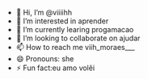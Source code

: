 - 👋 Hi, I’m @viiiihh
- 👀 I’m interested in aprender
- 🌱 I’m currently learing progamacao
- 💞️ I’m looking to collaborate on ajudar
- 📫 How to reach me viih_moraes___
- 😄 Pronouns: she
- ⚡ Fun fact:eu amo volêi

<!---
viiiihh/viiiihh is a ✨ special ✨ repository because its `README.md` (this file) appears on your GitHub profile.
You can click the Preview link to take a look at your changes.
--->
